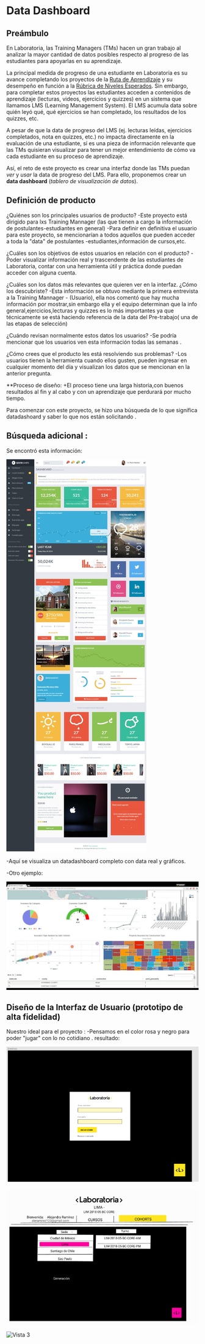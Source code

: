 # Data Dashboard

## Preámbulo

En Laboratoria, las Training Managers (TMs) hacen un gran trabajo al analizar la
mayor cantidad de datos posibles respecto al progreso de las estudiantes para
apoyarlas en su aprendizaje.

La principal medida de progreso de una estudiante en Laboratoria es su avance
completando los proyectos de la [Ruta de Aprendizaje](https://docs.google.com/spreadsheets/d/1AoXQjZnZ5MTPwJPNEGDyvn5vksiOUoPr932TjAldTE4/edit#gid=536983970)
y su desempeño en función a la [Rúbrica de Niveles Esperados](https://docs.google.com/spreadsheets/d/e/2PACX-1vSkQy1waRpQ-16sn7VogiDTy-Fz5e7OSZSYUCiHC_bkLAKYewr4L8pWJ_BG210PeULe-TjLScNQQT_x/pubhtml).
Sin embargo, para completar estos proyectos las estudiantes acceden a contenidos
de aprendizaje (lecturas, videos, ejercicios y quizzes) en un sistema que
llamamos LMS (Learning Management System). El LMS acumula data sobre quién
leyó qué, qué ejercicios se han completado, los resultados de los quizzes, etc.

A pesar de que la data de progreso del LMS (ej. lecturas leídas, ejercicios
  completados, nota en quizzes, etc.) no impacta directamente en la evaluación
  de una estudiante, sí es una pieza de información relevante que las TMs
  quisieran visualizar para tener un mejor entendimiento de cómo va cada
  estudiante en su proceso de aprendizaje.

Así, el reto de este proyecto es crear una interfaz donde las TMs puedan
_ver_ y _usar_ la data de progreso del LMS. Para ello, proponemos crear un
**data dashboard** (_tablero de visualización de datos_).




## Definición de producto


¿Quiénes son los principales usuarios de producto?
-Este proyecto está dirigido para lxs Training Mannager (las que tienen a cargo la información de postulantes-estudiantes en general)
-Para definir en definitiva el usuario para este proyecto, se mencionarían a todos aquellos que pueden acceder a toda la "data" de postulantes -estudiantes,información de cursos,etc.



¿Cuáles son los objetivos de estos usuarios en relación con el producto?
-Poder visualizar información real y trascendente de las estudiantes de Laboratoria, contar con una herramienta útil y práctica donde puedan acceder con alguna cuenta.


¿Cuáles son los datos más relevantes que quieren ver en la interfaz.  ¿Cómo los descubriste?
-Esta información se obtuvo mediante la primera entrevista a la Training Mannager - (Usuario), ella nos comentó que hay mucha información por mostrar,sin embargo ella y el equipo determinan que la info general,ejercicios,lecturas y quizzes es lo más importantes ya que técnicamente se está haciendo referencia de la data del Pre-trabajo( una de las etapas de selección)



¿Cuándo revisan normalmente estos datos los usuarios?
-Se podría mencionar que los usuarios ven esta información todas las semanas .


¿Cómo crees que el producto les está resolviendo sus problemas?
-Los usuarios tienen la herramienta cuando ellos gusten, pueden ingresar en cualquier momento del día y visualizan los datos que se mencionan en la anterior pregunta.


**Proceso de diseño:
+El proceso tiene una larga historia,con buenos resultados al fin y al cabo y con un aprendizaje que perdurará por mucho tiempo.

Para comenzar con este proyecto, se hizo una búsqueda de lo que significa datadashoard  y saber lo que nos están solicitando .

Búsqueda adicional :
-
Se encontró esta información:

![Búsqueda 1](img/DASHBOARD.jpg)

-Aquí se visualiza un datadashboard completo con data real y gráficos.


-Otro ejemplo: 

![Búsqueda 1](img/Datadashboard2.jpg)



## Diseño de la Interfaz de Usuario (prototipo de alta fidelidad)

Nuestro ideal para el proyecto :
-Pensamos en el color rosa y negro para poder "jugar" con lo no cotidiano .
resultado:

![Vista 1](img/Vista-1-Figma.png)

![Vista 2](img/Vista-2-Figma.png)

![Vista 3](img/Vista-Figma.png)